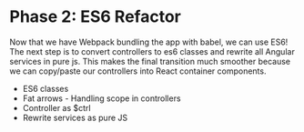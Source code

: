 # Phase 2: ES6 Refactor

Now that we have Webpack bundling the app with babel, we can use ES6! The next step is to convert controllers to es6 classes and rewrite all Angular services in pure js. This makes the final transition much smoother because we can copy/paste our controllers into React container components.

* ES6 classes
* Fat arrows - Handling scope in controllers
* Controller as $ctrl
* Rewrite services as pure JS